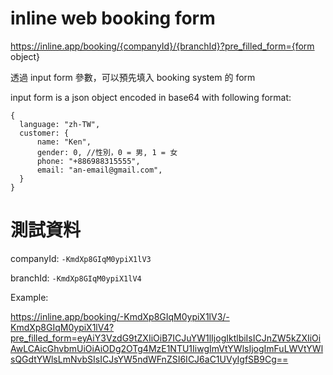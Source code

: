 # inline web booking form

https://inline.app/booking/{companyId}/{branchId}?pre_filled_form={form object}

透過 input form 參數，可以預先填入 booking system 的 form

input form is a json object encoded in base64 with following format:


    {
      language: "zh-TW",
      customer: {
          name: "Ken",
          gender: 0, //性別，0 = 男, 1 = 女
          phone: "+886988315555",
          email: "an-email@gmail.com",
      }
    }

# 測試資料

companyId: `-KmdXp8GIqM0ypiX1lV3`

branchId: `-KmdXp8GIqM0ypiX1lV4`

Example:

https://inline.app/booking/-KmdXp8GIqM0ypiX1lV3/-KmdXp8GIqM0ypiX1lV4?pre_filled_form=eyAiY3VzdG9tZXIiOiB7ICJuYW1lIjogIktlbiIsICJnZW5kZXIiOiAwLCAicGhvbmUiOiAiODg2OTg4MzE1NTU1IiwgImVtYWlsIjogImFuLWVtYWlsQGdtYWlsLmNvbSIsICJsYW5ndWFnZSI6ICJ6aC1UVyIgfSB9Cg==
